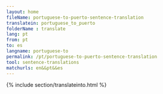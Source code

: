 ```yaml
---
layout: home
fileName: portuguese-to-puerto-sentence-translation
translatein: portuguese_to_puerto
folderName : translate
lang: pt
from: pt
to: es
langname: portuguese-to
permalink: /pt/portuguese-to-puerto-sentence-translation
tool: sentence-translations
matchurls: en&&pt&&es
---
```

{% include section/translateinto.html %}
